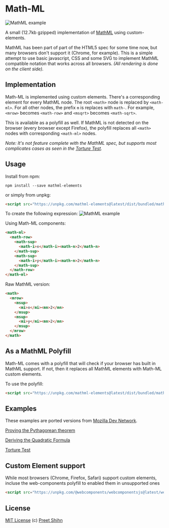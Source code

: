 
# Math-ML

![MathML example](https://i.imgur.com/NZvMjWM.png)

A small (12.7kb gzipped) implementation of [MathML](https://developer.mozilla.org/en-US/docs/Web/MathML) using custom-elements. 

MathML has been part of part of the HTML5 spec for some time now, but many browsers don't support it (Chrome, for example). This is a simple attempt to use basic javascript, CSS and some SVG to implement MathML compatible notation that works across all browsers. _(All rendering is done on the client side)._

## Implementation

Math-ML is implemented using custom elements. There's a corresponding element for every MathML node. The root `<math>` node is replaced by `<math-ml>`. For all other nodes, the prefix `m` is replaces with `math-`. For example, `<mrow>` becomes `<math-row>` and `<msqrt>` becomes `<math-sqrt>`.

This is available as a polyfill as well. If MathML is not detected on the browser (every browser except Firefox), the polyfill replaces all `<math>` nodes with corresponding `<math-ml>` nodes. 

_Note: It's not feature complete with the MathML spec, but supports most complicates cases as seen in the [Torture Test](https://pshihn.github.io/math-ml/examples/torture.html)._

## Usage

Install from npm:
```
npm install --save mathml-elements
```

or simply from unpkg:

```html
<script src="https://unpkg.com/mathml-elements@latest/dist/bundled/mathml.min.js"></script>
```

To create the following expression: 
![MathML example](https://mdn.mozillademos.org/files/3076/ex1.png)

Using Math-ML components:
```html
<math-ml>
  <math-row>
    <math-sup>
      <math-i>x</math-i><math-n>2</math-n>
    </math-sup>
    <math-sup>
      <math-i>y</math-i><math-n>2</math-n>
    </math-sup>
  </math-row>
</math-ml>
```

Raw MathML version:
```html
<math>
  <mrow>
    <msup>
      <mi>x</mi><mn>2</mn>
    </msup>
    <msup>
      <mi>y</mi><mn>2</mn>
    </msup>
  </mrow>
</math>
```

## As a MathML Polyfill

Math-ML comes with a polyfill that will check if your browser has built in MathML support. If not, then it replaces all MathML elements with Math-ML custom elements.

To use the polyfill:

```html
<script src="https://unpkg.com/mathml-elements@latest/dist/bundled/mathml.polyfill.js"></script>
```

## Examples

These examples are ported versions from [Mozilla Dev Network](https://developer.mozilla.org/en-US/docs/Web/MathML/Examples).

[Proving the Pythagorean theorem](https://pshihn.github.io/math-ml/examples/pythagorean-theorem.html)

[Deriving the Quadratic Formula](https://pshihn.github.io/math-ml/examples/quadratic-formula.html)

[Torture Test](https://pshihn.github.io/math-ml/examples/torture.html)


## Custom Element support

While most browsers (Chrome, Firefox, Safari) support custom elements, incluse the web-components polyfill to enabled them in unsupported ones

```html
<script src="https://unpkg.com/@webcomponents/webcomponentsjs@latest/webcomponents-loader.js"></script>
```

## License
[MIT License](https://github.com/pshihn/windtalk/blob/master/LICENSE) (c) [Preet Shihn](https://twitter.com/preetster)
